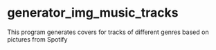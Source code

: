 # generator_img_music_tracks
This program generates covers for tracks of different genres based on pictures from Spotify
